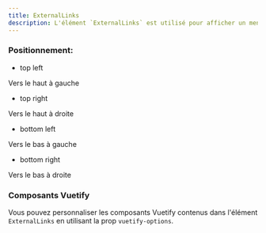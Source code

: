 ```yaml
---
title: ExternalLinks
description: L'élément `ExternalLinks` est utilisé pour afficher un menu avec une liste vers des liens externes.
---
```


<doc-tabs>

<doc-tab-item label="Utilisation">

<doc-usage name="external-links"></doc-usage>

### Positionnement: 

- top left

Vers le haut à gauche

 <doc-example file="external-links/top-left"></doc-example>

- top right

Vers le haut à droite

 <doc-example file="external-links/top-right"></doc-example>

- bottom left

Vers le bas à gauche

 <doc-example file="external-links/bottom-left"></doc-example>

- bottom right

Vers le bas à droite

 <doc-example file="external-links/bottom-right"></doc-example>

</doc-tab-item>



<doc-tab-item label="API">
 <doc-api name="external-links"></doc-api>
</doc-tab-item>

<doc-tab-item label="Personnalisation">

### Composants Vuetify

Vous pouvez personnaliser les composants Vuetify contenus dans l'élément `ExternalLinks` en utilisant la prop `vuetify-options`.

 <doc-example file="external-links/options"></doc-example>
</doc-tab-item>
</doc-tabs>
